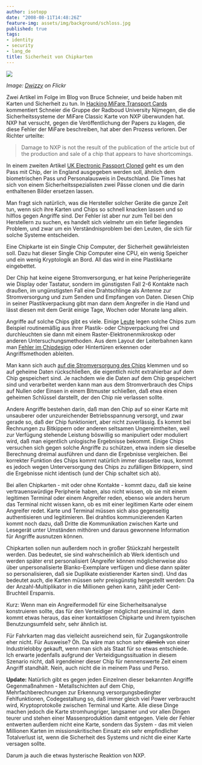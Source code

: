 ```yaml
---
author: isotopp
date: "2008-08-11T14:48:26Z"
feature-img: assets/img/background/schloss.jpg
published: true
tags:
- identity
- security
- lang_de
title: Sicherheit von Chipkarten
---
```


![](/uploads/chipkarte.jpg)

*Image: [Dwizzy](https://flickr.com/photos/dwizzy/412531283/) on Flickr*

Zwei Artikel im Folge im Blog von Bruce Schneier, und beide haben mit Karten und Sicherheit zu tun. 
In 
[Hacking MiFare Transport Cards](http://www.schneier.com/blog/archives/2008/08/hacking_mifare.html) 
kommentiert Schneier die Gruppe der Radboud University Nijmegen, die die Sicherheitssysteme der MiFare Classic Karte von NXP überwunden hat.
NXP hat versucht, gegen die Veröffentlichung der Papers zu klagen, die diese Fehler der MiFare beschreiben, hat aber den Prozess verloren. 
Der Richter urteilte: 

> Damage to NXP is not the result of the publication of the article but of the production and sale of a chip that appears to have shortcomings.

In einem zweiten Artikel 
[UK Electronic Passport Cloned](http://www.schneier.com/blog/archives/2008/08/uk_electronic_p.html) 
geht es um den Pass mit Chip, der in England ausgegeben werden soll, ähnlich dem biometrischen Pass und Personalausweis in Deutschland.
Die Times hat sich von einem Sicherheitsspezialisten zwei Pässe clonen und die darin enthaltenen Bilder ersetzen lassen.

Man fragt sich natürlich, was die Hersteller solcher Geräte die ganze Zeit tun, wenn sich ihre Karten und Chips so schnell knacken lassen und so hilflos gegen Angriffe sind.
Der Fehler ist aber nur zum Teil bei den Herstellern zu suchen, es handelt sich vielmehr um ein tiefer liegendes Problem, und zwar um ein Verständnisproblem bei den Leuten, die sich für solche Systeme entscheiden.

Eine Chipkarte ist ein Single Chip Computer, der Sicherheit gewährleisten soll.
Dazu hat dieser Single Chip Computer eine CPU, ein wenig Speicher und ein wenig Kryptologik an Bord. 
All das wird in eine Plastikkarte eingebettet.

Der Chip hat keine eigene Stromversorgung, er hat keine Peripheriegeräte wie Display oder Tastatur, sondern im günstigsten Fall 2-6 Kontakte nach draußen, im ungünstigsten Fall eine Drahtschlinge als Antenne zur Stromversorgung und zum Senden und Empfangen von Daten.
Diesen Chip in seiner Plastikverpackung gibt man dann dem Angreifer in die Hand und lässt diesen mit dem Gerät einige Tage, Wochen oder Monate lang allein.

Angriffe auf solche Chips gibt es viele. 
Einige 
[Leute](http://www.flylogic.net/blog/?p=26)
legen solche Chips zum Beispiel routinemäßig aus ihrer Plastik- oder Chipverpackung frei und durchleuchten sie dann mit einem Raster-Elektronenmikroskop oder anderen Untersuchungsmethoden. 
Aus dem Layout der Leiterbahnen kann man 
[Fehler im Chipdesign](http://www.flylogic.net/blog/?p=25)
oder Hintertüren erkennen oder Angriffsmethoden ableiten.

Man kann sich auch 
[auf die Stromversorgung des Chips](http://www.rfidguardian.org/index.php/Differential_Power_Analysis)
klemmen und so auf geheime Daten rückschließen, die eigentlich nicht extrahierbar auf dem Chip gespeichert sind.
Je nachdem wie die Daten auf dem Chip gespeichert sind und verarbeitet werden kann man aus dem Stromverbrauch des Chips auf Nullen oder Einsen in einem Bitmuster schließen, daß etwa einen geheimen Schlüssel darstellt, der den Chip nie verlassen sollte.

Andere Angriffe bestehen darin, daß man den Chip auf so einer Karte mit unsauberer oder unzureichender Betriebsspannung versorgt, und zwar gerade so, daß der Chip funktioniert, aber nicht zuverlässig.
Es kommt bei Rechnungen zu Bitkippern oder anderen seltsamen Ungereimtheiten, weil zur Verfügung stehende Leistung böswillig so manipuliert oder moduliert wird, daß man eigentlich unlogische Ergebnisse bekommt.
Einige Chips versuchen sich gegen solche Angriffe zu schützen, etwa indem sie dieselbe Berechnung dreimal ausführen und dann die Ergebnisse vergleichen. 
Bei korrekter Funktion des Chips kommt natürlich immer dasselbe raus, kommt es jedoch wegen Unterversorgung des Chips zu zufälligen Bitkippern, sind die Ergebnisse nicht identisch (und der Chip schaltet sich ab).

Bei allen Chipkarten - mit oder ohne Kontakte - kommt dazu, daß sie keine vertrauenswürdige Peripherie haben, also nicht wissen, ob sie mit einem legitimen Terminal oder einem Angreifer reden, ebenso wie anders herum das Terminal nicht wissen kann, ob es mit einer legitimen Karte oder einem Angreifer redet.
Karte und Terminal müssen sich also gegenseitig authentisieren und legitimieren.
Bei drahtlos kommunizierenden Karten kommt noch dazu, daß Dritte die Kommunikation zwischen Karte und Lesegerät unter Umständen mithören und daraus gewonnene Information für Angriffe ausnutzen können.

Chipkarten sollen nun außerdem noch in großer Stückzahl hergestellt werden.
Das bedeutet, sie sind wahrscheinlich ab Werk identisch und werden später erst personalisiert (Angreifer können möglicherweise also über unpersonalisierte Blanko-Exemplare verfügen und diese dann später so personalisieren, daß sie Duplikate existierender Karten sind).
Und das bedeutet auch, die Karten müssen sehr preisgünstig hergestellt werden: 
Da der Anzahl-Multiplikator in die Millionen gehen kann, zählt jeder Cent-Bruchteil Ersparnis.

Kurz: Wenn man ein Angreifermodell für eine Sicherheitsanalyse konstruieren sollte, das für den Verteidiger möglichst pessimal ist, dann kommt etwas heraus, das einer kontaktlosen Chipkarte und ihrem typischen Benutzungsumfeld sehr, sehr ähnlich ist.

Für Fahrkarten mag das vielleicht ausreichend sein, für Zugangskontrolle eher nicht.
Für Ausweise?
Öh.
Da wäre man schon sehr <strike>dämlich</strike> von einer Industrielobby gekauft, wenn man sich als Staat für so etwas entschiede.
Ich erwarte jedenfalls aufgrund der Verteidigungssituation in diesem Szenario nicht, daß irgendeiner dieser Chip für nennenswerte Zeit einem Angriff standhält.
Nein, auch nicht die in meinem Pass und Perso.

**Update:** 
Natürlich gibt es gegen jeden Einzelnen dieser bekannten Angriffe Gegenmaßnahmen - Metallschichten auf dem Chip, Mehrfachberechnungen zur Erkennung versorgungsbedingter Fehlfunktionen, Codegestaltung so, daß immer gleich viel Power verbraucht wird, Kryptoprotokolle zwischen Terminal und Karte.
Alle diese Dinge machen jedoch die Karte stromhungriger, langsamer und vor allen Dingen teurer und stehen einer Massenproduktion damit entgegen.
Viele der Fehler entwerten außerdem nicht eine Karte, sondern das System - das mit vielen Millionen Karten im missionskritischen Einsatz ein sehr empfindlicher Totalverlust ist, wenn die Sicherheit des Systems und nicht die einer Karte versagen sollte.

Darum ja auch die etwas hysterische Reaktion von NXP.
